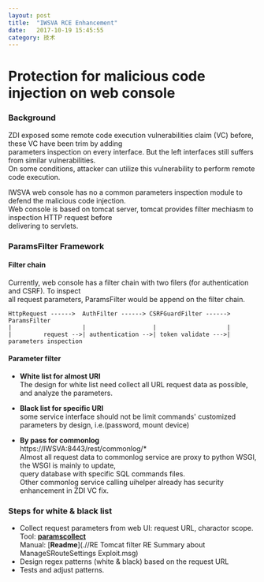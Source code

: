 ```yaml
---
layout: post
title:  "IWSVA RCE Enhancement"
date:   2017-10-19 15:45:55
category: 技术
---
```


# Protection for malicious code injection on web console   

### Background

ZDI exposed some remote code execution vulnerabilities claim (VC) before, these VC have been trim by adding   
parameters inspection on every interface. But the left interfaces still suffers from similar vulnerabilities.  
On some conditions, attacker can utilize this vulnerability to perform remote code execution.

IWSVA web console has no a common parameters inspection module to defend the malicious code injection.  
Web console is based on tomcat server, tomcat provides filter mechiasm to inspection HTTP request before  
delivering to servlets.   

### ParamsFilter Framework

#### Filter chain
Currently, web console has a filter chain with two filers (for authentication and CSRF). To inspect  
all request parameters, ParamsFilter would be append on the filter chain.  

```
HttpRequest ------>  AuthFilter ------> CSRFGuardFilter ------> ParamsFilter
|                    |                   |                    |
|         request -->| authentication -->| token validate --->| parameters inspection
```

#### Parameter filter

- **White list for almost URI**  
The design for white list need collect all URL request data as possible, and analyze the parameters.

- **Black list for specific URI**  
some service interface should not be limit commands' customized parameters by design, i.e.(password, mount device)  

- **By pass for commonlog**  
https://IWSVA:8443/rest/commonlog/*  
Almost all request data to commonlog service are proxy to python WSGI, the WSGI is mainly to update,  
query database with specific SQL commands files.  
Other commonlog service calling uihelper already has security enhancement in ZDI VC fix.

### Steps for white & black list
- Collect request parameters from web UI: request URL, charactor scope.  
  Tool: [**paramscollect**](.//params_collect.tgz)  
  Manual: [**Readme**](.//RE Tomcat filter RE Summary about ManageSRouteSettings Exploit.msg)
- Design regex patterns (white & black) based on the request URL
- Tests and adjust patterns.
